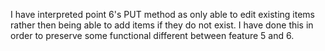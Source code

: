 I have interpreted point 6's PUT method as only able to edit
existing items rather then being able to add items if they do not exist. 
I have done this in order to preserve some functional different between
feature 5 and 6.
